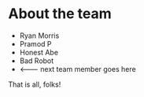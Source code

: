 # About the team

* Ryan Morris
* Pramod P
* Honest Abe
* Bad Robot
* <--- next team member goes here

That is all, folks!
